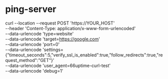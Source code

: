 # ping-server

curl --location --request POST 'https://YOUR_HOST' \
--header 'Content-Type: application/x-www-form-urlencoded' \
--data-urlencode 'type=website' \
--data-urlencode 'target=https://google.com' \
--data-urlencode 'port=0' \
--data-urlencode 'settings={"timeout_seconds":5,"verify_ssl_is_enabled":true,"follow_redirects":true,"request_method":"GET"}' \
--data-urlencode 'user_agent=66uptime-curl-test' \
--data-urlencode 'debug=1'
